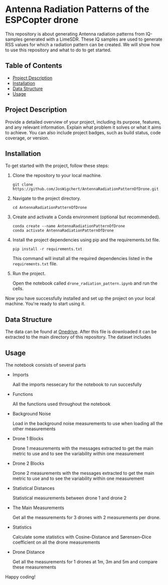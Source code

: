 # Antenna Radiation Patterns of the ESPCopter drone

This repository is about generating Antenna radiation patterns from IQ-samples generated with a LimeSDR. These IQ samples are used to generate RSS values for which a radiation pattern can be created. We will show how to use this repository and what to do to get started.

## Table of Contents

- [Project Description](#project-description)
- [Installation](#installation)
- [Data Structure](#data-structure)
- [Usage](#usage)

## Project Description

Provide a detailed overview of your project, including its purpose, features, and any relevant information. Explain what problem it solves or what it aims to achieve. You can also include project badges, such as build status, code coverage, or version.

## Installation

To get started with the project, follow these steps:

1. Clone the repository to your local machine.
   ```
   git clone https://github.com/JosWigchert/AntennaRadiationPatternOfDrone.git
   ```

2. Navigate to the project directory.
   ```
   cd AntennaRadiationPatternOfDrone 
   ```

3. Create and activate a Conda environment (optional but recommended).
   ```
   conda create --name AntennaRadiationPatternOfDrone 
   conda activate AntennaRadiationPatternOfDrone 
   ```

4. Install the project dependencies using pip and the requirements.txt file.
   ```
   pip install -r requirements.txt
   ```

   This command will install all the required dependencies listed in the `requirements.txt` file.

5. Run the project.
   
   Open the notebook called `drone_radiation_pattern.ipynb` and run the cells.


Now you have successfully installed and set up the project on your local machine. You're ready to start using it.

## Data Structure

The data can be found at [Onedrive](https://tuenl-my.sharepoint.com/:u:/g/personal/j_wigchert_student_tue_nl/EfruQ1boVQdLszJN_KY4Bo4BSW-W7t0f5H9ukcL_bPBHWw?e=ApdIYB). After this file is downloaded it can be extracted to the main directory of this repository.
The dataset includes 

## Usage

The notebook consists of several parts

- Imports
  
  Aall the imports nessecary for the notebook to run succesfully
- Functions

  All the functions used throughout the notebook
- Background Noise

  Load in the background noise measurements to use when loading all the other measurements
- Drone 1 Blocks

  Drone 1 measurements with the messages extracted to get the main metric to use and to see the variability within one measurement
- Drone 2 Blocks

  Drone 2 measurements with the messages extracted to get the main metric to use and to see the variability within one measurement
- Statistical Distances

  Statistical measurements between drone 1 and drone 2 
- The Main Measurements

  Get all the measurements for 3 drones with 2 measurements per drone.
- Statistics

  Calculate some statistics with Cosine-Distance and Sørensen–Dice coefficient on all the drone measurements
- Drone Distance

  Get all the measurements for 1 drones at 1m, 3m and 5m and compare these measurements



Happy coding!

